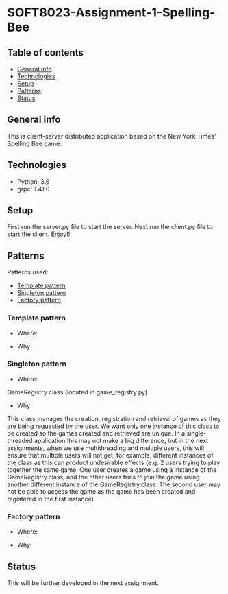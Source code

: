 # SOFT8023-Assignment-1-Spelling-Bee
 
## Table of contents
* [General info](#general-info)
* [Technologies](#technologies)
* [Setup](#setup)
* [Patterns](#patterns)
* [Status](#status)

## General info
This is client-server distributed application based on the New York Times’ Spelling Bee game.

## Technologies
* Python: 3.6
* grpc: 1.41.0

## Setup
First run the server.py file to start the server. Next run the client.py file to start the client. Enjoy!!

## Patterns
Patterns used:
* [Template pattern](#template-pattern)
* [Singleton pattern](#singleton-pattern)
* [Factory pattern](#factory-pattern)

### Template pattern

* Where:

* Why:

### Singleton pattern

* Where:

GameRegistry class (located in game_registry.py)

* Why:

This class manages the creation, registration and retrieval of games as they are being requested by the user. We want only one instance of this class to be created so the games created and retrieved are unique. In a single-threaded application this may not make a big difference, but in the next assignments, when we use multithreading and multiple users, this will ensure that multiple users will not get, for example, different instances of the class as this can product undesirable effects (e.g. 2 users trying to play together the same game. One user creates a game using a instance of the GameRegistry.class, and the other users tries to join the game using another different instance of the GameRegistry.class. The second user may not be able to access the game as the game has been created and registered in the first instance)

### Factory pattern

* Where:

* Why:

## Status
This will be further developed in the next assignment.
